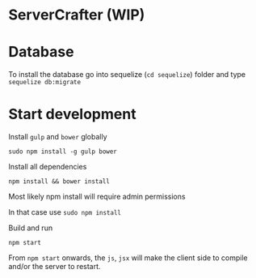 # ServerCrafter (WIP)

# Database
To install the database go into sequelize (`cd sequelize`) folder and type `sequelize db:migrate`

# Start development
Install `gulp` and `bower` globally
```
sudo npm install -g gulp bower
```

Install all dependencies
```
npm install && bower install
```

Most likely npm install will require admin permissions

In that case use `sudo npm install`

Build and run
```
npm start
```

From `npm start` onwards, the `js`, `jsx` will make the client side to compile and/or the server to restart.
